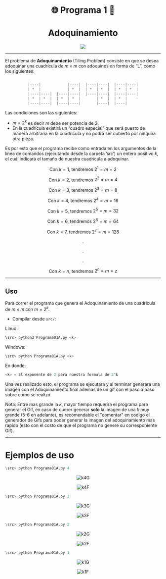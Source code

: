 <div align="center">

# 🌐 **Programa 1** 📡



# **Adoquinamiento**


</div>


<div align="center">

[![](https://media.giphy.com/media/JMncp17zXFPc4/giphy.gif)](https://www.youtube.com/watch?v=fregObNcHC8)

</div>


---
El problema de **Adoquinamiento** (Tiling Problem) consiste en que se desea adoquinar una cuadrícula de $m × m$ con adoquines en
forma de “L”, como los siguientes:

<div align="center">

```Haskell

|----|            |----|  |----|----|  |----|----|
| *  |            | *  |  | *  | *  |  | *  | *  |
|----|----|  |----|----|  |----|----|  |----|----|
| *  | *  |  | *  | *  |       | *  |  | *  |     
|----|----|  |----|----|       |----|  |----|     


```

</div>

Las condiciones son las siguientes:

- $m = 2^k$ es decir $m$ debe ser potencia de $2$.
- En la cuadrícula existirá un “cuadro especial” que será puesto de
manera arbitraria en la cuadrícula y no podrá ser cubierto por ninguna otra pieza.

Es por esto que el programa recibe como entrada en los argumentos
de la línea de comandos (ejecutando desde la carpeta ’src’) un entero
positivo $k$, el cuál indicará el tamaño de nuestra cuadrícula a adoquinar.

<div align="center">

Con $k=1$, tendremos $2^1=m=2$

Con $k=2$, tendremos $2^2=m=4$

Con $k=3$, tendremos $2^3=m=8$

Con $k=4$, tendremos $2^4=m=16$

Con $k=5$, tendremos $2^5=m=32$

Con $k=6$, tendremos $2^6=m=64$

Con $k=7$, tendremos $2^7=m=128$

.

.

.

Con $k=n$, tendremos $2^n=m=z$


</div>

---

## **Uso**

Para correr el programa que genera el Adoquinamiento de una cuadricula de $m × m$ con $m = 2^k$.
- Compilar desde `src/`:

Linux  : 

```Haskell
\src> python3 Programa01A.py <k>
```

Windows:  

```Python
\src> python Programa01A.py <k>
```

En donde:

```Julia
<k> = El exponente de 2 para nuestra formula de 2^k
```

Una vez realizado esto, el programa se ejecutara y al terminar generará una imagen con el Adoquinamiento final ademas de un gif con el paso a paso sobre como se realizo. 

Nota: Entre mas grande la $k$, mayor tiempo requerira el programa para generar el Gif, en caso de querer generar **solo** la imagen de una $k$ muy grande (5-6 en adelante), es recomendable el "comentar" en codigo el
generador de Gifs para poder generar la imagen del adoquinamiento mas rapido (esto con el costo de que el programa no genere su corresponiente Gif).

----

# **Ejemplos de uso**

```Julia
\src> python Programa01A.py 4
```

<div align="center">

![k4G](./../../Media/Adoquinamiento/4/adoquinamientoPasoaPaso.gif)

![k4F](./../../Media/Adoquinamiento/4/ElAdoquinamientoFinal.png)

</div>


```Julia
\src> python Programa01A.py 3
```

<div align="center">

![k3G](./../../Media/Adoquinamiento/3/adoquinamientoPasoaPaso.gif)

![k3F](./../../Media/Adoquinamiento/3/ElAdoquinamientoFinal.png)

</div>



```Julia
\src> python Programa01A.py 2
```

<div align="center">

![k2G](./../../Media/Adoquinamiento/2/adoquinamientoPasoaPaso.gif)

![k2F](./../../Media/Adoquinamiento/2/ElAdoquinamientoFinal.png)

</div>


```Julia
\src> python Programa01A.py 1
```

<div align="center">

![k1G](./../../Media/Adoquinamiento/1/adoquinamientoPasoaPaso.gif)

![k1F](./../../Media/Adoquinamiento/1/ElAdoquinamientoFinal.png)

</div>









